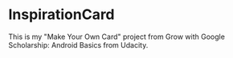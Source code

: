# InspirationCard
This is my "Make Your Own Card" project from Grow with Google Scholarship: Android Basics from Udacity.
